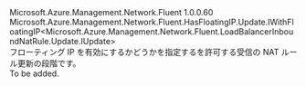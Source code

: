 <Type Name="IWithFloatingIP" FullName="Microsoft.Azure.Management.Network.Fluent.LoadBalancerInboundNatRule.Update.IWithFloatingIP">
  <TypeSignature Language="C#" Value="public interface IWithFloatingIP : Microsoft.Azure.Management.Network.Fluent.HasFloatingIP.Update.IWithFloatingIP&lt;Microsoft.Azure.Management.Network.Fluent.LoadBalancerInboundNatRule.Update.IUpdate&gt;" />
  <TypeSignature Language="ILAsm" Value=".class public interface auto ansi abstract IWithFloatingIP implements class Microsoft.Azure.Management.Network.Fluent.HasFloatingIP.Update.IWithFloatingIP`1&lt;class Microsoft.Azure.Management.Network.Fluent.LoadBalancerInboundNatRule.Update.IUpdate&gt;" />
  <TypeSignature Language="DocId" Value="T:Microsoft.Azure.Management.Network.Fluent.LoadBalancerInboundNatRule.Update.IWithFloatingIP" />
  <TypeSignature Language="VB.NET" Value="Public Interface IWithFloatingIP&#xA;Implements IWithFloatingIP(Of IUpdate)" />
  <TypeSignature Language="F#" Value="type IWithFloatingIP = interface&#xA;    interface IWithFloatingIP&lt;IUpdate&gt;" />
  <AssemblyInfo>
    <AssemblyName>Microsoft.Azure.Management.Network.Fluent</AssemblyName>
    <AssemblyVersion>1.0.0.60</AssemblyVersion>
  </AssemblyInfo>
  <Interfaces>
    <Interface>
      <InterfaceName>Microsoft.Azure.Management.Network.Fluent.HasFloatingIP.Update.IWithFloatingIP&lt;Microsoft.Azure.Management.Network.Fluent.LoadBalancerInboundNatRule.Update.IUpdate&gt;</InterfaceName>
    </Interface>
  </Interfaces>
  <Docs>
    <summary>
            フローティング IP を有効にするかどうかを指定するを許可する受信の NAT ルール更新の段階です。
            </summary>
    <remarks>To be added.</remarks>
  </Docs>
  <Members />
</Type>